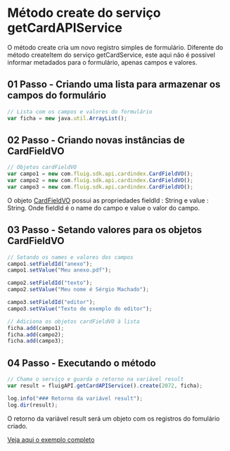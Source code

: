 # Método create do serviço getCardAPIService

O método create cria um novo registro simples de formulário. Diferente do método createItem​ do serviço getCardService, este aqui não é possivel informar metadados para o formulário, apenas campos e valores.

## 01 Passo - Criando uma lista para armazenar os campos do formulário

```js
// Lista com os campos e valores do formulário
var ficha = new java.util.ArrayList();
```

## 02 Passo - Criando novas instâncias de CardFieldVO

```js
// Objetos cardFieldVO
var campo1 = new com.fluig.sdk.api.cardindex.CardFieldVO();
var campo2 = new com.fluig.sdk.api.cardindex.CardFieldVO();
var campo3 = new com.fluig.sdk.api.cardindex.CardFieldVO();
```

O objeto [CardFieldVO](https://api.fluig.com/old/sdk/com/fluig/sdk/api/cardindex/CardFieldVO.html) possui as propriedades fieldId : String e value : String.
Onde fieldId é o name do campo e value o valor do campo.

## 03 Passo - Setando valores para os objetos CardFieldVO

```js
// Setando os names e valores dos campos
campo1.setFieldId("anexo");
campo1.setValue("Meu anexo.pdf");

campo2.setFieldId("texto");
campo2.setValue("Meu nome é Sérgio Machado");

campo3.setFieldId("editor");
campo3.setValue("Texto de exemplo do editor");

// Adiciona os objetos cardFieldVO à lista
ficha.add(campo1);
ficha.add(campo2);
ficha.add(campo3);
```

## 04 Passo - Executando o método

```js
// Chama o serviço e guarda o retorno na variável result
var result = fluigAPI.getCardAPIService().create(2072, ficha);

log.info("### Retorno da variável result");
log.dir(result);
```

O retorno da variável result será um objeto com os registros do fomulário criado.

[Veja aqui o exemplo completo](create.js)
